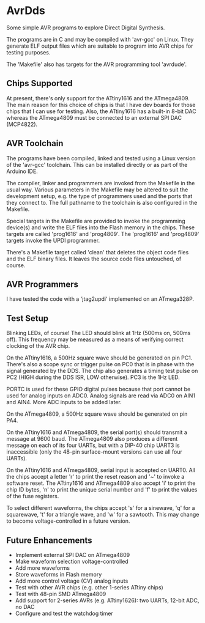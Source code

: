 # AvrDds

Some simple AVR programs to explore Direct Digital Synthesis.

The programs are in C and may be compiled with 'avr-gcc' on Linux.
They generate ELF output files which are suitable to program into
AVR chips for testing purposes.

The 'Makefile' also has targets for the AVR programming tool 'avrdude'.

## Chips Supported

At present, there's only support for the ATtiny1616 and the ATmega4809.
The main reason for this choice of chips is that I have dev boards
for those chips that I can use for testing.
Also, the ATtiny1616 has a built-in 8-bit DAC whereas the ATmega4809 must
be connected to an external SPI DAC (MCP4822).

## AVR Toolchain

The programs have been compiled, linked and tested using a Linux version
of the 'avr-gcc' toolchain.
This can be installed directly or as part of the Arduino IDE.

The compiler, linker and programmers are invoked from the Makefile in
the usual way.
Various parameters in the Makefile may be altered to suit the development
setup, e.g. the type of programmers used and the ports that they connect to.
The full pathname to the toolchain is also configured in the Makefile.

Special targets in the Makefile are provided to invoke the programming
device(s) and write the ELF files into the Flash memory in the chips.
These targets are called 'prog1616' and 'prog4809'.
The 'prog1616' and 'prog4809' targets invoke the UPDI programmer.

There's a Makefile target called 'clean' that deletes the object code files
and the ELF binary files.
It leaves the source code files untouched, of course.

## AVR Programmers

I have tested the code with a 'jtag2updi' implemented on an ATmega328P.

## Test Setup

Blinking LEDs, of course!
The LED should blink at 1Hz (500ms on, 500ms off).
This frequency may be measured as a means of verifying correct
clocking of the AVR chip.

On the ATtiny1616, a 500Hz square wave should be generated on pin PC1.
There's also a scope sync or trigger pulse on PC0 that is in phase with the
signal generated by the DDS.
The chip also generates a timing test pulse on PC2
(HIGH during the DDS ISR, LOW otherwise).
PC3 is the 1Hz LED.

PORTC is used for these GPIO digital pulses because that port cannot be used
for analog inputs on ADC0.
Analog signals are read via ADC0 on AIN1 and AIN4.
More ADC inputs to be added later.

On the ATmega4809, a 500Hz square wave should be generated on pin PA4.

On the ATtiny1616 and ATmega4809,
the serial port(s) should transmit a message at 9600 baud.
The ATmega4809 also produces a different message on each of its four
UARTs, but with a DIP-40 chip UART3 is inaccessible (only the 48-pin
surface-mount versions can use all four UARTs).

On the ATtiny1616 and ATmega4809,
serial input is accepted on UART0.
All the chips accept a letter 'r' to print the reset reason and
'~' to invoke a software reset.
The ATtiny1616 and ATmega4809 also accept 'i' to print the chip ID
bytes, 'n' to print the unique serial number and 'f' to print the
values of the fuse registers.

To select different waveforms, the chips accept 's' for a sinewave,
'q' for a squarewave, 't' for a triangle wave, and 'w' for a sawtooth.
This may change to become voltage-controlled in a future version.

## Future Enhancements

* Implement external SPI DAC on ATmega4809
* Make waveform selection voltage-controlled
* Add more waveforms
* Store waveforms in Flash memory
* Add more control voltage (CV) analog inputs
* Test with other AVR chips (e.g. other 1-series ATtiny chips)
* Test with 48-pin SMD ATmega4809
* Add support for 2-series AVRs (e.g. ATtiny1626): two UARTs, 12-bit ADC, no DAC
* Configure and test the watchdog timer

